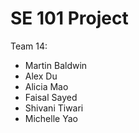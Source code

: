 # SE 101 Project

Team 14:
- Martin Baldwin
- Alex Du
- Alicia Mao
- Faisal Sayed
- Shivani Tiwari
- Michelle Yao
